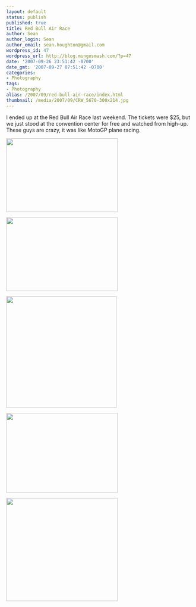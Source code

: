 ```yaml
---
layout: default
status: publish
published: true
title: Red Bull Air Race
author: Sean
author_login: Sean
author_email: sean.houghton@gmail.com
wordpress_id: 47
wordpress_url: http://blog.mungosmash.com/?p=47
date: '2007-09-26 23:51:42 -0700'
date_gmt: '2007-09-27 07:51:42 -0700'
categories:
- Photography
tags:
- Photography
alias: /2007/09/red-bull-air-race/index.html
thumbnail: /media/2007/09/CRW_5670-300x214.jpg
---
```

I ended up at the Red Bull Air Race last weekend.  The tickets were $25, but we just stood at the convention center for free and watched from high-up.  These guys are crazy, it was like MotoGP plane racing.

<a href="{{site.url_root}}/media/2007/09/CRW_5759.jpeg"><img src="{{site.url_root}}/media/2007/09/CRW_5759-300x198.jpg" alt="" title="CRW_5759" width="300" height="198" class="aligncenter size-medium wp-image-796" /></a>

<a href="{{site.url_root}}/media/2007/09/CRW_5755.jpeg"><img src="{{site.url_root}}/media/2007/09/CRW_5755-300x198.jpg" alt="" title="CRW_5755" width="300" height="198" class="aligncenter size-medium wp-image-795" /></a>

<a href="{{site.url_root}}/media/2007/09/CRW_5675.jpeg"><img src="{{site.url_root}}/media/2007/09/CRW_5675-297x300.jpg" alt="" title="CRW_5675" width="297" height="300" class="aligncenter size-medium wp-image-794" /></a>

<a href="{{site.url_root}}/media/2007/09/CRW_5670.jpeg"><img src="{{site.url_root}}/media/2007/09/CRW_5670-300x214.jpg" alt="" title="CRW_5670" width="300" height="214" class="aligncenter size-medium wp-image-793" /></a>

<a href="{{site.url_root}}/media/2007/09/CRW_5652.jpeg"><img src="{{site.url_root}}/media/2007/09/CRW_5652-300x277.jpg" alt="" title="CRW_5652" width="300" height="277" class="aligncenter size-medium wp-image-791" /></a>

